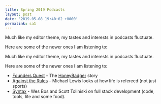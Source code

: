 ```yaml
---
title: Spring 2019 Podcasts
layout: post
date: '2019-05-08 19:40:02 +0000'
permalink: sa1
---
```

Much like my editor theme, my tastes and interests in podcasts fluctuate. 

Here are some of the newer ones I am listening to:

<!--more-->

Much like my editor theme, my tastes and interests in podcasts fluctuate. 

Here are some of the newer ones I am listening to:

* [Founders Quest](https://www.founderquestpodcast.com/) - The [HoneyBadger](https://www.honeybadger.io/) story
* [Against the Rules](https://atrpodcast.com/) - Michael Lewis looks at how life is refereed (not just sports)
* [Syntax](https://syntax.fm/) - Wes Bos and Scott Toliniski on full stack development (code, tools, life and some food).
